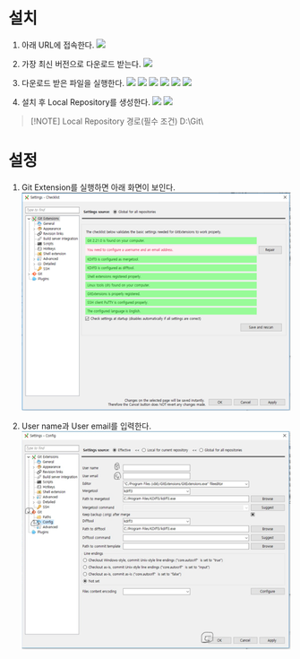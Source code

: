# 설치
1. 아래 URL에 접속한다.
	**![](https://lh7-rt.googleusercontent.com/docsz/AD_4nXfAdvei3OEANz0hpVgE6chEOOdnS86JQZwXbq79IMScQkT1EMDXCcGXuBL03E3f5VJYK2THeQ5ipgFhqsS5DB_8B0aNSTv6jNJbJE-tS6B6gowCTyFjTW8swcNWLOZWt-OIvDGWcLcDGHO6M-zEUvBHgg?key=w0AtgsenGpnI0F9Mbxx2ww)**
	
		
2. 가장 최신 버전으로 다운로드 받는다.
	**![](https://lh7-rt.googleusercontent.com/docsz/AD_4nXfLK10p_8qtKtn8sdKxuFbFleRoiLu-nESdD9qjw9ldjoiSi7VYcnmisUAwK_ZcobgvtWeCcXuBZbno31x6xmvZbHppTB0UgjTvJ0iW0xeRyUN8Mt_6hVEgeTzwdTVv-BgtRr4jy1Ik9HZzWVVwCo59dv4?key=w0AtgsenGpnI0F9Mbxx2ww)**
	
3. 다운로드 받은 파일을 실행한다.
	**![](https://lh7-rt.googleusercontent.com/docsz/AD_4nXcY2JTAxfn2ORtetmr-r-KRbmuKLFfRFGpnIETrnwcfnqWgnoSdyrvwzmQyAGFPk8aWUTLwXxn6DH7JRVO89jpjX0hL980hTaw0zqwkCqo9yWktdla7IfYI_rPH8S2sbo5H4GSWnpsSHqx8qDtUH7wlHA?key=w0AtgsenGpnI0F9Mbxx2ww)**
	**![](https://lh7-rt.googleusercontent.com/docsz/AD_4nXfI8dTtrJ8S0sXd3jWMBHrUt8MNB7eHN-6fqjE3Ar79fz6eGCPVy8xfzY0-Z5kr-Cdpsoks3qbIulOfVxRTTP0ympL5VUqzHAnSBnW_hWl9L_1T_x2CMPOZ8mdhadEDIQzsCgSNNlXeAg4nXrzSGOOJCQ?key=w0AtgsenGpnI0F9Mbxx2ww)**
	**![](https://lh7-rt.googleusercontent.com/docsz/AD_4nXd2TOgdleOvByRN8fv1kYHalhyRY5fRErkjSVGPkmDAdrp_1aTgL5AQBlAxoV_d3mU92l2TQkK8MoT2DPD0UJMrQdflaN5XY5nyE9cofe66xdh_LzuJvC1AGH3GE9Gbepgo46WjqsluUlxXBf09zHlHVZs?key=w0AtgsenGpnI0F9Mbxx2ww)**
	**![](https://lh7-rt.googleusercontent.com/docsz/AD_4nXc9LYj66WQtHYpqgR1uHinHC_QRSXPurFEStaNKqULmf3bJKFIUKgbom0ZsAn_FULLKWo5vP-CulQfvLus6ww19gyV5WKhAQgAFhYnlGjl24LXk90JfgOMJZrqzOPtqxsk38riLnnKv8ucPieSFJV8m2w?key=w0AtgsenGpnI0F9Mbxx2ww)**
	**![](https://lh7-rt.googleusercontent.com/docsz/AD_4nXcnc99xv7uHbpIOsyvxSb9fmoDzrntTQdsFcUFNhBykYMrcaEFsxUrWcBtSoNpqlVitTv4aPK_TrB-_hrYOOErsy-1v0-n25SSa7U0HNAsvgKglxfAkjJA53JczMGLzK2JnYFSxL9lmKsumksymPEuYQZg?key=w0AtgsenGpnI0F9Mbxx2ww)**
	**![](https://lh7-rt.googleusercontent.com/docsz/AD_4nXf-AdAO1I2-GgpkymCuSd1AVFwV7pORTEdm64eLqSfx6I-o-pFD72o-B7IrHG2U7WYrE34WftrAKKc24FLwh85_M9n14SBlJXy0zyrYPvgKURYsCuvquRvZsrjmH-zOo3GtRG1LmWXEd3Du2qo8VW1TMw0?key=w0AtgsenGpnI0F9Mbxx2ww)**

4. 설치 후 Local Repository를 생성한다.
		**![](https://lh7-rt.googleusercontent.com/docsz/AD_4nXd4So4PzBFrPOUY47hZXjYJQ5pwD6RJmyhW2hd9PyqtdKJ3HLzbpS3AHQzYJ48hX7ljSJmPZgr5F-T9PvCyr1EIg2ZVrw03ofvO1F1RJ70TB9bADuPMtRMT2eLuDlLQs9A6xtqin-GmJEcmEQXZBcpjMdg?key=w0AtgsenGpnI0F9Mbxx2ww)**
		**![](https://lh7-rt.googleusercontent.com/docsz/AD_4nXfOYB52K813A5TnKUHM1YLaawDZNc4KTKOSfISttQhhlylvLfmcrQ5zMdkypwlABfF7A5yraEX4vTyJ3TpCIIKbNWOBzflKvHdetjUhJ2YbfqAcCsNmvfy_KBc7oI2ZztVCGtwy5I6evZ_72AnIUVacvg?key=w0AtgsenGpnI0F9Mbxx2ww)**
		
> [!NOTE] Local Repository 경로(필수 조건)
> D:\Git\


# 설정
1. Git Extension를 실행하면 아래 화면이 보인다.
	![](attachments/Pasted%20image%2020250315192020.png)
		
2. User name과 User email를 입력한다.
	![](attachments/Pasted%20image%2020250315192028.png)
	
